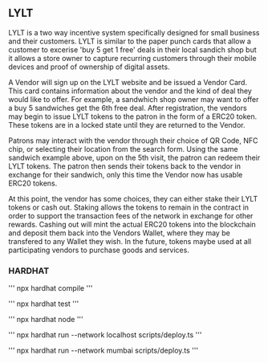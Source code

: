 ## LYLT

LYLT is a two way incentive system specifically designed for small business and their customers. LYLT is similar to the paper punch cards that allow a customer to excerise 'buy 5 get 1 free' deals in their local
sandich shop but it allows a store owner to capture recurring customers through their mobile devices and proof of ownership of digital assets.

A Vendor will sign up on the LYLT website and be issued a Vendor Card. This card contains information about the vendor and the kind of deal they would like to offer. For example, a sandwhich
shop owner may want to offer a buy 5 sandwiches get the 6th free deal. After registration, the vendors may begin to issue LYLT tokens to the patron in the form of a ERC20 token. These tokens
are in a locked state until they are returned to the Vendor.

Patrons may interact with the vendor through their choice of QR Code, NFC chip, or selecting their location from the search form. Using the same sandwich example above, upon on the 5th visit,
the patron can redeem their LYLT tokens. The patron then sends their tokens back to the vendor in exchange for their sandwich, only this time the Vendor now has usable ERC20 tokens.

At this point, the vendor has some choices, they can either stake their LYLT tokens or cash out. Staking allows the tokens to remain in the contract in order to support the transaction fees
of the network in exchange for other rewards. Cashing out will mint the actual ERC20 tokens into the blockchain and deposit them back into the Vendors Wallet, where they may be transfered to
any Wallet they wish. In the future, tokens maybe used at all participating vendors to purchase goods and services.

### HARDHAT

'''
npx hardhat compile
'''

'''
npx hardhat test
'''

'''
npx hardhat node
'''

'''
npx hardhat run --network localhost scripts/deploy.ts
'''

'''
npx hardhat run --network mumbai scripts/deploy.ts
'''
